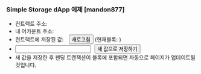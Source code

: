 <!DOCTYPE html>
<html>
<head>
  <meta charset="UTF-8">
  <meta http-equiv="CACHE-CONTROL" content="NO-CACHE">
  <link rel="stylesheet" type="text/css" href="https://cdnjs.cloudflare.com/ajax/libs/milligram/1.2.3/milligram.min.css">
  <title>Simple Storage Dapp 예제 [mandon877]</title>
  <style>
    body {margin-left:50px;}
    #storedData {font-size:300%; margin-right:10px;}
    #newValue {width: 200px; margin-right:10px; text-align:right;}
  </style>
</head>
<body>
<h3>Simple Storage dApp 예제 [mandon877]</h3>
<ul>
  <li>컨트랙트 주소: <span id="contractAddr"></span></li>
  <li>내 어카운트 주소: <span id="accountAddr"></span></li>
  <li>컨트랙트에 저장된 값: <span id="storedData"></span> <button onclick="getValue()">새로고침</button> (현재블록: <span id="lastBlock"></span>)</li>
  <li><input id="newValue" type="text"><button onclick="setValue()">새 값으로 저장하기</button>
      <div id="result"></div></li>
  <li>새 값을 저장한 후 팬딩 트랜잭션이 블록에 포함되면 자동으로 페이지가 업데이트될 것입니다.</li>
</ul>
<!--컨트랙트 소스-->
<!--<script src="https://gist.github.com/atomrigs/7c633570496b79623bed5d1286f93f3a.js"></script>-->
<!--HTML 소스<br>
<a href="https://github.com/atomrigs/atomrigs.github.io/blob/master/simplestorage.html">https://github.com/atomrigs/atomrigs.github.io/blob/master/simplestorage.html</a>
<br><br>
<p>
<a href="http://www.chaintalk.io/archive/lecture?sca=%EB%82%98%EB%8F%84+dApp+%EA%B0%9C%EB%B0%9C"><i>나도 dApp 개발해 보자 시리즈 by Atomrigs © 2017</i></a>
</p>-->
</body>
<script src="https://cdn.rawgit.com/ethereum/web3.js/develop/dist/web3.js"></script>
<!-- script src="https://code.jquery.com/jquery-3.1.1.slim.min.js"></script -->
<script>
var contractAddress = '0xee1ebf438ff2dd8f5c1886db15dafe16854e686d';
var abi = [{"constant":false,"inputs":[{"name":"x","type":"uint256"}],"name":"set","outputs":[],"payable":false,"type":"function"},{"constant":true,"inputs":[],"name":"get","outputs":[{"name":"","type":"uint256"}],"payable":false,"type":"function"}];
var simpleStorageContract;
var simpleStorage;
window.addEventListener('load', function() {
  // Checking if Web3 has been injected by the browser (Mist/MetaMask)
  if (typeof web3 !== 'undefined') {
    // Use Mist/MetaMask's provider
    window.web3 = new Web3(web3.currentProvider);
  } else {
    console.log('No web3? You should consider trying MetaMask!')
    // fallback - use your fallback strategy (local node / hosted node + in-dapp id mgmt / fail)
    window.web3 = new Web3(new Web3.providers.HttpProvider("http://localhost:8545"));
  }
  // Now you can start your app & access web3 freely:
  startApp();
});
function startApp() {
  simpleStorageContract = web3.eth.contract(abi);
  simpleStorage = simpleStorageContract.at(contractAddress);
  document.getElementById('contractAddr').innerHTML = getLink(contractAddress);
  web3.eth.getAccounts(function(e,r){
    document.getElementById('accountAddr').innerHTML = getLink(r[0]);
  });
  getValue();
}
function getLink(addr) {
  //return '<a target="_blank" href=https://testnet.etherscan.io/address/' + addr + '>' + addr +'</a>';
  return '<a target="_blank" href=https://ropsten.etherscan.io/address/' + addr + '>' + addr +'</a>';
}
function getValue() {
  simpleStorage.get(function(e,r){
    document.getElementById('storedData').innerHTML=r.toNumber();
  });
  web3.eth.getBlockNumber(function(e,r){
    document.getElementById('lastBlock').innerHTML = r;
  });
}
function setValue() {
  var newValue = document.getElementById('newValue').value;
  var txid
  simpleStorage.set(newValue, function(e,r){
    document.getElementById('result').innerHTML = 'Transaction id: ' + r + '<span id="pending" style="color:red;">(Pending)</span>';
    txid = r;
  });
  var filter = web3.eth.filter('latest');
  filter.watch(function(e, r) {
    getValue();
    web3.eth.getTransaction(txid, function(e,r){
      if (r != null && r.blockNumber > 0) {
        document.getElementById('pending').innerHTML = '(기록된 블록: ' + r.blockNumber + ')';
        document.getElementById('pending').style.cssText ='color:green;';
        document.getElementById('storedData').style.cssText ='color:green; font-size:300%;';
        filter.stopWatching();
      }
   });
 });
}
</script>
</html>
